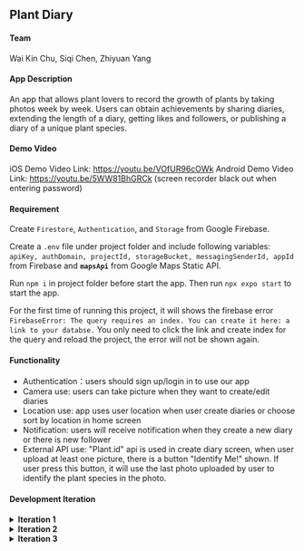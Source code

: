 ## Plant Diary

#### Team

Wai Kin Chu, Siqi Chen, Zhiyuan Yang

#### App Description

An app that allows plant lovers to record the growth of plants by taking photos week by week. Users can obtain achievements by sharing diaries, extending the length of a diary, getting likes and followers, or publishing a diary of a unique plant species.

#### Demo Video

iOS Demo Video Link: https://youtu.be/VOfUR96cOWk
Android Demo Video Link: https://youtu.be/5WW81BhGRCk (screen recorder black out when entering password)

#### Requirement

Create `Firestore`, `Authentication`, and `Storage` from Google Firebase.

Create a `.env` file under project folder and include following variables: `apiKey, authDomain, projectId, storageBucket, messagingSenderId, appId` from Firebase and **`mapsApi`** from Google Maps Static API.

Run `npm i` in project folder before start the app. Then run `npx expo start` to start the app.

For the first time of running this project, it will shows the firebase error `FirebaseError: The query requires an index. You can create it here: a link to your databse.` You only need to click the link and create index for the query and reload the project, the error will not be shown again.

#### Functionality

- Authentication：users should sign up/login in to use our app
- Camera use: users can take picture when they want to create/edit diaries
- Location use: app uses user location when user create diaries or choose sort by location in home screen
- Notification: users will receive notification when they create a new diary or there is new follower
- External API use: "Plant.id" api is used in create diary screen, when user upload at least one picture, there is a button "Identify Me!" shown. If user press this button, it will use the last photo uploaded by user to identify the plant species in the photo.


#### Development Iteration


<details>
  <summary><b>Iteration 1</b></summary>
### Iteration 1

#### Contributed by member:

- CRUD functions with firebase -- Siqi

  - createDiary(diary)
  - deleteDiary(id)
  - editDiary(id, updateField)
  - getDiaryById(id)
  - getDiaryByUser(id)
  - getDiaryQueueByUser(id)
  - getLatestDiariesQueue()
  - getDiaryByLocation(location)
  - getDiaryBySpecies(species)
  - createProfile(usr)
  - editProfile(id,updateField)
  - getProfileById(uid)
  - getProfileByUid(uid)
  - getFollowerByUser(uid)
  - getFollowingByUser(uid)
  - searchDiaries(keyword)

- Navigation and screens -- Zhiyuan

  - AuthStack
    - Start
    - Login
    - Signup
  - AppStack
    - Diaries
      - Recommend
      - Subscribed
    - Create (Edit)
    - Profile
    - Gallery
    - Follow (Following & Follower)
    - EditProfile

- Components -- Wai Kin

  - CardComponent
  - Color
  - DiaryCard
  - GalleryBox
  - Grid
  - Icon
  - InputComponent
  - PressableButton
  - SearchBar
  - UserItem
  - UserList

#### Internal Comments for next iteration

**Components**
DiaryCard:

- params: {diaries} (e.g.[{diaryId:'23uoi9',author:'lesly',species:'bamboo',date:'2023-03-24',location:'Downtown Vancouver',images:['url1','url2'],likes:4}])
- need border for the card
- align center
- no need for head photo? `bold name` + `@location` + `#species` + `story` (limit the text length)
- like button
- press card will navigate to Gallery screen with params {item:diary}
- what if only one image in a diary

GalleryBox:

- params: {images}

Card:

- might need pre-define some styles e.g. border, border-radius, margin, padding

Grid:

- params: {images, width, column}

Icon:

- params: {url, size}
- witdh = height = border-radius = size

InputComponent / SearchBar

- params: {placeholder, value, onChangeText}
- might not be neccesary
- otherwise add some pre-define params

UserItem:

- params: {user} (e.g.{id:'123iou', name:'john', head:'url', following:true})
- show following status, press button to follow or unfollow
- press item go to Profile screen with {userId:id}

UserList:

- no need, detectly use flatlist in follow screen

**CRUD functions**
Add following function:

- followUser(id)
- unfollowUser(id)
- checkRelation(id)
- like(diaryId) (need another table for like)
- unlike(diaryId)
- checkLike(diaryId)
- getSubscribedDiary()

Other comments:

- all user id are uid
- change the id to uid in getDiaryByUser(uid), editProfile(uid, ...), getProfileById(uid) ...
- after create a diary, add diaryId in to the diaris list in user's profile. (may be no need if directly query the diary by uid)

**Navigation and Screens**

- Add CRUD functions (Done)
- Subscribe update in real time
- Add images and camera function
- How to add multiple images?
- implement the style of screens

**Screenshots**

<p float="left">
<img src="./images/start.png"  width="150" />
<img src="./images/login.png"  width="150" />
<img src="./images/signup.png"  width="150" />
</p>
<p float="left">
<img src="./images/recommend.png"  width="150" />
<img src="./images/create.png"  width="150" />
<img src="./images/profile.png"  width="150" />
</p>
<p float="left">
<img src="./images/gallery.png"  width="150" />
<img src="./images/follow.png"  width="150" />
<img src="./images/editprofile.png"  width="150" />
</p>

#### CRUD Demonstration

Create an item by clicking create button in bottomTab:

<p float="left">
<img src="./images/CRUD_Create.png"  width="150" />
</p>
Read an item by clicking the item in HomeScreen:
<p float="left">
<img src="./images/CRUD_Read1.png"  width="150" />
<img src="./images/CRUD_Read2.png"  width="150" />
</p>
Update an item by clicking "Profile" in bottomTab, then click "edit". After updated, click "Confirm"
Back to Home screen to view the update:
<p float="left">
<img src="./images/CRUD_Edit1.png"  width="150" />
<img src="./images/CRUD_Edit2.png"  width="150" />
<img src="./images/CRUD_Edit3.png"  width="150" />
</p>

Delete the item by clicking "Profile" in bottomTab, then click "edit". Click "Delete". Back to Home screen to view the item is deleted:

<p float="left">
<img src="./images/CRUD_Delete1.png"  width="150" />
<img src="./images/CRUD_Delete2.png"  width="150" />
<img src="./images/CRUD_Delete3.png"  width="150" />
</p>
</details>

<details>
  <summary><b>Iteration 2</b></summary>

#### Iteration 2

#### Contributed by member:

**CRUD Function** -- Siqi

- followUser(id)
- unfollowUser(id)
- checkRelation(id)
- like(diaryId) (need another table for like)
- unlike(diaryId)
- checkLike(diaryId)
- getSubscribedDiary()

**Layout and Styles for Screens and Components and functionalities** -- Zhiyuan

- Home
- Gallery
- Create
- EditProfile
- Profile
- Authentication
- Location use

**Camera use functionalities and corresponding function on storage** -- Wai Kin

- Take Photos using camera
- Pick Images from libraries
- Multiple images upload
- upload and delete images in storage

##### Internal Comments for next iteration

- update layout and style to align the prototype design: Home, Gallery, Create
- implement search function
- implement sort function
- create customized seletion drop-down menu (current module's style is not customizable)
- DiaryCard can only show 3 photos in grid (Done)
- show multiple images in create screen instead of replacing current image when adding (Done)
- show previous uploaded images in edit screen (Done)
- create notification for each diary when create/edit
- explore if there are some external API we can use

**Below functionalities are added in iteration 2, with screenshot provided as below**

#### Authentication

Signup the account, warning if password mismatched. Navigate to home screen if signup is successful:

<p float="left">
<img src="./images/Signup1.png"  width="150" />
<img src="./images/Signup2.png"  width="150" />
<img src="./images/Signup3.png"  width="150" />
<img src="./images/Signup4.png"  width="150" />
<img src="./images/Signup5.png"  width="150" height="100"/>
</p>

Login in the account, warn the user if the user account does not exist (No user account in authentication database):

<p float="left">
<img src="./images/Login_warning1.png"  width="150" height="100"/>
<img src="./images/Login_warning2.png"  width="150" />
<img src="./images/Login_warning3.png"  width="150" />
</p>

Login by typing the email and password. Warn the user if user inputs incorrect password.
Navigate to home screen if login is successful(input valid email and correct password):

<p float="left">
<img src="./images/Login1.png"  width="150" />
<img src="./images/Login2.png"  width="150" />
<img src="./images/Login3.png"  width="150" />
<img src="./images/Login4.png"  width="150" />
</p>

#### Camera use

Get image by camera by asking if the user can grant the permission, if yes, will use camera to take photos.
Otherwise, will alert the user permission is required:
Press "Take Photo...":

<p float="left">
<img src="./images/Camera1.png"  width="150" />
<img src="./images/Camera2.png"  width="150" />
</p>
If press "Deny", alert will be poped out.
<p float="left">
<img src="./images/Camera3.png"  width="150" />
</p>
If press "Allow", camera can be used and photo be added:
<p float="left">
<img src="./images/Camera4.png"  width="150" />
<img src="./images/Camera5.png"  width="150" />
</p>

Get image from media library by asking if the user can grant the permission, if yes, will get photos from media library.
Otherwise, will alert the user permission is required:
Press "Choose From Library":

<p float="left">
<img src="./images/Library1.png"  width="150" />
<img src="./images/Library2.png"  width="150" />
</p>
If press "Deny", alert will be poped out.
<p float="left">
<img src="./images/Library3.png"  width="150" />
</p>
If press "Allow", camera can be used and photo be added:
<p float="left">
<img src="./images/Library4.png"  width="150" />
<img src="./images/Library5.png"  width="150" />
</p>

#### Location use

Get the location using expo-location by asking if the user can grant the permission, if yes, will location from map.
Otherwise, will alert the user permission is required:

<p float="left">
<img src="./images/Location1.png"  width="150" />
</p>
If press "Don't allow", alert will be poped out.
<p float="left">
<img src="./images/Location2.png"  width="150" />
</p>
If press "Allow Once/Allow While Using App", Location can be obtained by pressing 'Location Me!":
<p float="left">
<img src="./images/Location3.png"  width="150" />
</p>
Pressing 'Go to Map!" if we want to change location, after clicking "Confirm your Location", new location will be updated:
<p float="left">
<img src="./images/Location4.png"  width="150" />
<img src="./images/Location5.png"  width="150" />
</p>

**Below functionalities will be added in next iteration**

- Notification
- External API use

</details>

<details>
  <summary><b>Iteration 3</b></summary>

#### Iteration 3

#### Contributed by member:

**Tasks**

- Sort by location --Siqi
- Style of search and sort bar --Zhiyuan
- Subscribed diaries query --Siqi
- Species selection on create screen --Wai Kin
- Achievement system design --Wai Kin
- Notification --WaiKin
- Plant.id API --Zhiyuan

**Optional Task**

- Color Theme
- App icon, slug --Zhiyuan
- Control image size to be 500 --Zhiyuan

**Internal Comments**

- Subscribed diaries query, Done
- Hide 'locate me' or switch to an icon?
- Warning about nested Flatlist , Done
- Pop an alert when user got an achievement?, Done
- Replace the achievement icon related to achievement content, Done
- fully tested before iteration 3 submission, Done

**Android Screenshots**

Home page, search, and sort by location:

<p float="left">
<img src="./images/it3-android-1.jpg"  width="150" />
<img src="./images/it3-android-2.jpg"  width="150" />
<img src="./images/it3-android-3.jpg"  width="150" />
<img src="./images/it3-android-4.jpg"  width="150" />
</p>

Gallery, user profile, third user profile, and follower/following list:

<p float="left">
<img src="./images/it3-android-5.jpg"  width="150" />
<img src="./images/it3-android-6.jpg"  width="150" />
<img src="./images/it3-android-7.jpg"  width="150" />
<img src="./images/it3-android-8.jpg"  width="150" />
</p>

Subscribed diaries, create diary and select species, and plant identification API :

<p float="left">
<img src="./images/it3-android-9.jpg"  width="150" />
<img src="./images/it3-android-10.jpg"  width="150" />
<img src="./images/it3-android-12.jpg"  width="150" />
</p>

After create first diary, got achievement and notification:

<p float="left">
<img src="./images/it3-android-13.jpg"  width="150" />
<img src="./images/it3-android-14.jpg"  width="150" />
</p>

</details>
